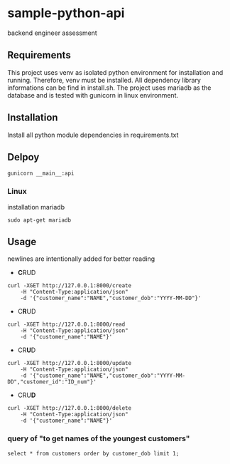 # sample-python-api
backend engineer assessment

## Requirements

This project uses venv as isolated python environment for installation and running. Therefore, venv must be installed. All dependency library informations can be find in install.sh.
The project uses mariadb as the database and is tested with gunicorn in linux environment.

## Installation

Install all python module dependencies in requirements.txt

## Delpoy

```
gunicorn __main__:api
```

### Linux

installation mariadb

```
sudo apt-get mariadb
```

## Usage

newlines are intentionally added for better reading 

* **C**RUD

```
curl -XGET http://127.0.0.1:8000/create 
	-H "Content-Type:application/json" 
	-d '{"customer_name":"NAME","customer_dob":"YYYY-MM-DD"}'
```

* C**R**UD

```
curl -XGET http://127.0.0.1:8000/read 
	-H "Content-Type:application/json" 
	-d '{"customer_name":"NAME"}'
```

* CR**U**D

```
curl -XGET http://127.0.0.1:8000/update 
	-H "Content-Type:application/json" 
	-d '{"customer_name":"NAME","customer_dob":"YYYY-MM-DD","customer_id":"ID_num"}'
```

* CRU**D**

```
curl -XGET http://127.0.0.1:8000/delete 
	-H "Content-Type:application/json" 
	-d '{"customer_name":"NAME"}'
```

### query of "to get names of the youngest customers"

```
select * from customers order by customer_dob limit 1;
```
